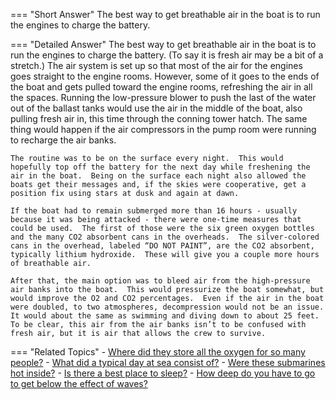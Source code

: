 
=== "Short Answer"
    The best way to get breathable air in the boat is to run the engines to charge the battery.

=== "Detailed Answer"
    The best way to get breathable air in the boat is to run the engines to charge the battery.  (To say it is fresh air may be a bit of a stretch.)  The air system is set up so that most of the air for the engines goes straight to the engine rooms.  However, some of it goes to the ends of the boat and gets pulled toward the engine rooms, refreshing the air in all the spaces.  Running the low-pressure blower to push the last of the water out of the ballast tanks would use the air in the middle of the boat, also pulling fresh air in, this time through the conning tower hatch.  The same thing would happen if the air compressors in the pump room were running to recharge the air banks.

    The routine was to be on the surface every night.  This would hopefully top off the battery for the next day while freshening the air in the boat.  Being on the surface each night also allowed the boats get their messages and, if the skies were cooperative, get a position fix using stars at dusk and again at dawn.

    If the boat had to remain submerged more than 16 hours - usually because it was being attacked - there were one-time measures that could be used.  The first of those were the six green oxygen bottles and the many CO2 absorbent cans in the overheads.  The silver-colored cans in the overhead, labeled “DO NOT PAINT”, are the CO2 absorbent, typically lithium hydroxide.  These will give you a couple more hours of breathable air.

    After that, the main option was to bleed air from the high-pressure air banks into the boat.  This would pressurize the boat somewhat, but would improve the O2 and CO2 percentages.  Even if the air in the boat were doubled, to two atmospheres, decompression would not be an issue.  It would about the same as swimming and diving down to about 25 feet.  To be clear, this air from the air banks isn’t to be confused with fresh air, but it is air that allows the crew to survive.

=== "Related Topics"
    - [Where did they store all the oxygen for so many people?](../FAQs/where-did-they-store-all-the-oxygen-for-so-many-people.md)
    - [What did a typical day at sea consist of?](../FAQs/what-did-a-typical-day-at-sea-consist-of.md)
    - [Were these submarines hot inside?](../FAQs/were-these-submarines-hot-inside.md)
    - [Is there a best place to sleep?](../FAQs/is-there-a-best-place-to-sleep.md)
    - [How deep do you have to go to get below the effect of waves?](../FAQs/how-deep-do-you-have-to-go-to-get-below-the-effect-of-waves.md)
